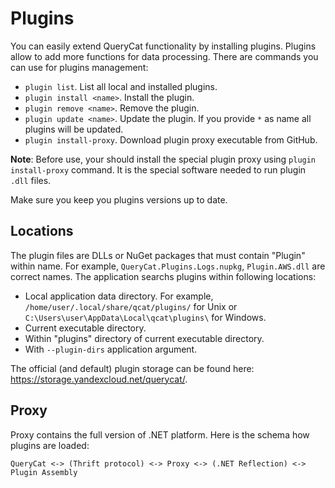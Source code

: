 # Plugins

You can easily extend QueryCat functionality by installing plugins. Plugins allow to add more functions for data processing. There are commands you can use for plugins management:

- `plugin list`. List all local and installed plugins.
- `plugin install <name>`. Install the plugin.
- `plugin remove <name>`. Remove the plugin.
- `plugin update <name>`. Update the plugin. If you provide `*` as name all plugins will be updated.
- `plugin install-proxy`. Download plugin proxy executable from GitHub.

**Note**: Before use, your should install the special plugin proxy using `plugin install-proxy` command. It is the special software needed to run plugin `.dll` files.

Make sure you keep you plugins versions up to date.

## Locations

The plugin files are DLLs or NuGet packages that must contain "Plugin" within name. For example, `QueryCat.Plugins.Logs.nupkg`, `Plugin.AWS.dll` are correct names. The application searchs plugins within following locations:

- Local application data directory. For example, `/home/user/.local/share/qcat/plugins/` for Unix or `C:\Users\user\AppData\Local\qcat\plugins\` for Windows.
- Current executable directory.
- Within "plugins" directory of current executable directory.
- With `--plugin-dirs` application argument.

The official (and default) plugin storage can be found here: https://storage.yandexcloud.net/querycat/.

## Proxy

Proxy contains the full version of .NET platform. Here is the schema how plugins are loaded:

```
QueryCat <-> (Thrift protocol) <-> Proxy <-> (.NET Reflection) <-> Plugin Assembly
```
